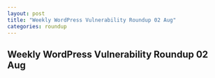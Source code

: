 ```yaml
---
layout: post
title: "Weekly WordPress Vulnerability Roundup 02 Aug"
categories: roundup
---
```


## Weekly WordPress Vulnerability Roundup 02 Aug
